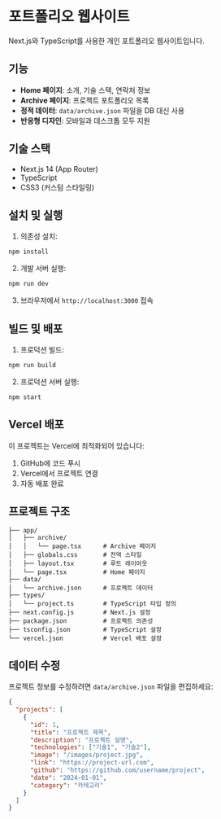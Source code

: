 # 포트폴리오 웹사이트

Next.js와 TypeScript를 사용한 개인 포트폴리오 웹사이트입니다.

## 기능

- **Home 페이지**: 소개, 기술 스택, 연락처 정보
- **Archive 페이지**: 프로젝트 포트폴리오 목록
- **정적 데이터**: `data/archive.json` 파일을 DB 대신 사용
- **반응형 디자인**: 모바일과 데스크톱 모두 지원

## 기술 스택

- Next.js 14 (App Router)
- TypeScript
- CSS3 (커스텀 스타일링)

## 설치 및 실행

1. 의존성 설치:

```bash
npm install
```

2. 개발 서버 실행:

```bash
npm run dev
```

3. 브라우저에서 `http://localhost:3000` 접속

## 빌드 및 배포

1. 프로덕션 빌드:

```bash
npm run build
```

2. 프로덕션 서버 실행:

```bash
npm start
```

## Vercel 배포

이 프로젝트는 Vercel에 최적화되어 있습니다:

1. GitHub에 코드 푸시
2. Vercel에서 프로젝트 연결
3. 자동 배포 완료

## 프로젝트 구조

```
├── app/
│   ├── archive/
│   │   └── page.tsx      # Archive 페이지
│   ├── globals.css       # 전역 스타일
│   ├── layout.tsx        # 루트 레이아웃
│   └── page.tsx          # Home 페이지
├── data/
│   └── archive.json      # 프로젝트 데이터
├── types/
│   └── project.ts        # TypeScript 타입 정의
├── next.config.js        # Next.js 설정
├── package.json          # 프로젝트 의존성
├── tsconfig.json         # TypeScript 설정
└── vercel.json           # Vercel 배포 설정
```

## 데이터 수정

프로젝트 정보를 수정하려면 `data/archive.json` 파일을 편집하세요:

```json
{
  "projects": [
    {
      "id": 1,
      "title": "프로젝트 제목",
      "description": "프로젝트 설명",
      "technologies": ["기술1", "기술2"],
      "image": "/images/project.jpg",
      "link": "https://project-url.com",
      "github": "https://github.com/username/project",
      "date": "2024-01-01",
      "category": "카테고리"
    }
  ]
}
```
